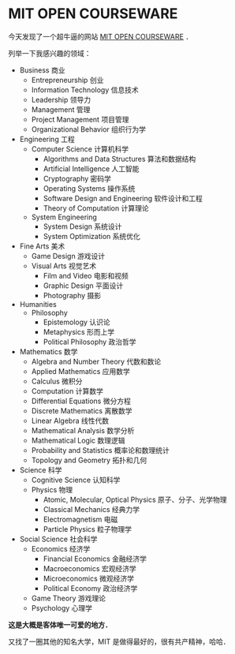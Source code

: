 # MIT OPEN COURSEWARE

今天发现了一个超牛逼的网站 [MIT OPEN COURSEWARE](https://ocw.mit.edu/courses/find-by-topic/) ．

列举一下我感兴趣的领域：

- Business 商业
  - Entrepreneurship 创业
  - Information Technology 信息技术
  - Leadership 领导力
  - Management 管理
  - Project Management 项目管理
  - Organizational Behavior 组织行为学
- Engineering 工程
  - Computer Science 计算机科学
    - Algorithms and Data Structures 算法和数据结构
    - Artificial Intelligence 人工智能
    - Cryptography 密码学
    - Operating Systems 操作系统
    - Software Design and Engineering 软件设计和工程
    - Theory of Computation 计算理论
  - System Engineering
    - System Design 系统设计
    - System Optimization 系统优化
- Fine Arts 美术
  - Game Design 游戏设计
  - Visual Arts 视觉艺术
    - Film and Video 电影和视频
    - Graphic Design 平面设计
    - Photography 摄影
- Humanities
  - Philosophy
    - Epistemology 认识论
    - Metaphysics 形而上学
    - Political Philosophy 政治哲学
- Mathematics 数学
  - Algebra and Number Theory 代数和数论
  - Applied Mathematics 应用数学
  - Calculus 微积分
  - Computation 计算数学
  - Differential Equations 微分方程
  - Discrete Mathematics 离散数学
  - Linear Algebra 线性代数
  - Mathematical Analysis 数学分析
  - Mathematical Logic 数理逻辑
  - Probability and Statistics 概率论和数理统计
  - Topology and Geometry 拓扑和几何
- Science 科学
  - Cognitive Science 认知科学
  - Physics 物理
    - Atomic, Molecular, Optical Physics 原子、分子、光学物理
    - Classical Mechanics 经典力学
    - Electromagnetism 电磁
    - Particle Physics 粒子物理学
- Social Science 社会科学
  - Economics 经济学
    - Financial Economics 金融经济学
    - Macroeconomics 宏观经济学
    - Microeconomics 微观经济学
    - Political Economy 政治经济学
  - Game Theory 游戏理论
  - Psychology 心理学

**这是大概是客体唯一可爱的地方．**

又找了一圈其他的知名大学，MIT 是做得最好的，很有共产精神，哈哈．
